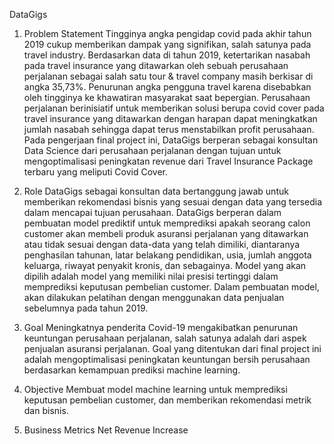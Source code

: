 DataGigs

1. Problem Statement
Tingginya angka pengidap covid pada akhir tahun 2019 cukup memberikan dampak yang signifikan, salah satunya pada travel industry. Berdasarkan data di tahun 2019, ketertarikan nasabah pada travel insurance yang ditawarkan oleh sebuah perusahaan perjalanan sebagai salah satu tour & travel company masih berkisar di angka 35,73%. Penurunan angka pengguna travel karena disebabkan oleh tingginya ke khawatiran masyarakat saat bepergian. Perusahaan perjalanan berinisiatif untuk memberikan solusi berupa covid cover pada travel insurance yang ditawarkan dengan harapan dapat meningkatkan jumlah nasabah sehingga dapat terus menstabilkan profit perusahaan. Pada pengerjaan final project ini, DataGigs berperan sebagai konsultan Data Science dari perusahaan perjalanan dengan tujuan untuk mengoptimalisasi peningkatan revenue dari Travel Insurance Package terbaru yang meliputi Covid Cover.

2. Role
DataGigs sebagai konsultan data bertanggung jawab untuk memberikan rekomendasi bisnis yang sesuai dengan data yang tersedia dalam mencapai tujuan perusahaan. DataGigs berperan dalam pembuatan model prediktif untuk memprediksi apakah seorang calon customer akan membeli produk asuransi perjalanan yang ditawarkan atau tidak sesuai dengan data-data yang telah dimiliki, diantaranya penghasilan tahunan, latar belakang pendidikan, usia, jumlah anggota keluarga, riwayat penyakit kronis, dan sebagainya. Model yang akan dipilih adalah model yang memiliki nilai presisi tertinggi dalam memprediksi keputusan pembelian customer. Dalam pembuatan model, akan dilakukan pelatihan dengan menggunakan data penjualan sebelumnya pada tahun 2019.

3. Goal
Meningkatnya penderita Covid-19 mengakibatkan penurunan keuntungan perusahaan perjalanan, salah satunya adalah dari aspek penjualan asuransi perjalanan. Goal yang ditentukan dari final project ini adalah mengoptimalisasi peningkatan keuntungan bersih perusahaan berdasarkan kemampuan prediksi machine learning.

4. Objective
Membuat model machine learning untuk memprediksi keputusan pembelian customer, dan memberikan rekomendasi metrik dan bisnis.

5. Business Metrics
Net Revenue Increase
